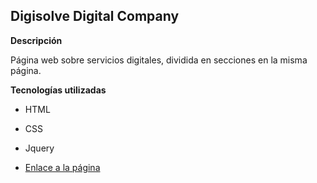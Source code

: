 ## Digisolve Digital Company

**Descripción**

Página web sobre servicios digitales, dividida en secciones en la misma página.

**Tecnologías utilizadas**

* HTML
* CSS
* Jquery

* [Enlace a la página](https://steven-villalba.github.io/Digisolve/)
